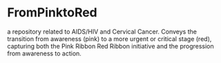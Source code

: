 # FromPinktoRed
a repository related to AIDS/HIV and Cervical Cancer. Conveys the transition from awareness (pink) to a more urgent or critical stage (red), capturing both the Pink Ribbon Red Ribbon initiative and the progression from awareness to action.
